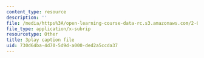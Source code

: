 ```yaml
---
content_type: resource
description: ''
file: /media/https%3A/open-learning-course-data-rc.s3.amazonaws.com/2-003sc-engineering-dynamics-fall-2011/730d64ba4d705d9da000ded2a5ccda37_cd8lDtAtJbE.vtt
file_type: application/x-subrip
resourcetype: Other
title: 3play caption file
uid: 730d64ba-4d70-5d9d-a000-ded2a5ccda37
---
```

